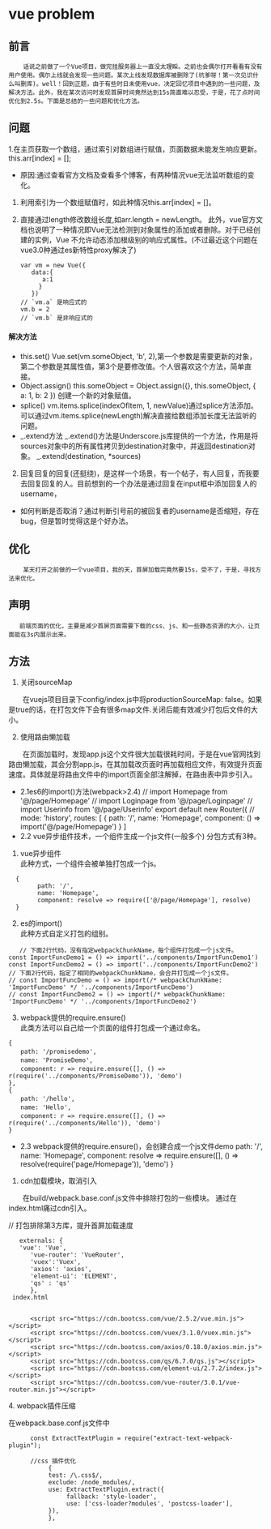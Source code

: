 # vue problem

## 前言

```
    话说之前做了一个Vue项目，做完挂服务器上一直没太理睬。之前也会偶尔打开看看有没有用户使用。偶尔上线就会发现一些问题。某次上线发现数据库被删除了(坑爹呀！第一次见识什么叫删库)。well！回到正题，由于有些时日未使用vue，决定回忆项目中遇到的一些问题，及解决方法。此外，我在某次访问时发现首屏时间竟然达到15s简直难以忍受，于是，花了点时间优化到2.5s。下面是总结的一些问题和优化方法。
```

## 问题

1.在主页获取一个数组，通过索引对数组进行赋值，页面数据未能发生响应更新。this.arr\[index] = \[];

* 原因:通过查看官方文档及查看多个博客，有两种情况vue无法监听数组的变化。

1. 利用索引为一个数组赋值时，如此种情况this.arr\[index] = \[]。
2.  直接通过length修改数组长度,如arr.length = newLength。 此外，vue官方文档也说明了一种情况即Vue无法检测到对象属性的添加或者删除。对于已经创建的实例，Vue 不允许动态添加根级别的响应式属性。(不过最近这个问题在vue3.0种通过es新特性proxy解决了)

    ```
    var vm = new Vue({
       data:{
          a:1
         }
       })
    // `vm.a` 是响应式的
    vm.b = 2
    // `vm.b` 是非响应式的
    ```

#### 解决方法

* this.set() Vue.set(vm.someObject, 'b', 2),第一个参数是需要更新的对象，第二个参数是其属性值，第3个是要修改值。个人很喜欢这个方法，简单直接。
* Object.assign() this.someObject = Object.assign({}, this.someObject, { a: 1, b: 2 }) 创建一个新的对象赋值。
* splice() vm.items.splice(indexOfItem, 1, newValue)通过splice方法添加。可以通过vm.items.splice(newLength)解决直接给数组添加长度无法监听的问题。
* \_.extend方法 \_.extend()方法是Underscore.js库提供的一个方法，作用是将sources对象中的所有属性拷贝到destination对象中，并返回destination对象。 \_.extend(destination, \*sources)

2. 回复回复的回复(还挺绕)，是这样一个场景，有一个帖子，有人回复，而我要去回复回复的人。目前想到的一个办法是通过回复在input框中添加回复人的username，

* 如何判断是否取消？通过判断引号前的被回复者的username是否缩短，存在bug，但是暂时觉得这是个好办法。

## 优化

```
    某天打开之前做的一个vue项目，我的天，首屏加载完竟然要15s，受不了，于是，寻找方法来优化。
```

## 声明

```
   前端页面的优化，主要是减少首屏页面需要下载的css、js、和一些静态资源的大小，让页面能在3s内展示出来。
```

## 方法

1. 关闭sourceMap

  在vuejs项目目录下config/index.js中将productionSourceMap: false。如果是true的话，在打包文件下会有很多map文件.关闭后能有效减少打包后文件的大小。

2. 使用路由懒加载

  在页面加载时，发现app.js这个文件很大加载很耗时间，于是在vue官网找到路由懒加载，其会分割app.js，在其加载改页面时再加载相应文件，有效提升页面速度。具体就是将路由文件中的import页面全部注解掉，在路由表中异步引入。

* 2.1es6的import()方法(webpack>2.4) // import Homepage from '@/page/Homepage' // import Loginpage from '@/page/Loginpage' // import Userinfo from '@/page/Userinfo' export default new Router({ // mode: 'history', routes: \[ { path: '/', name: 'Homepage', component: () => import('@/page/Homepage') } ]
* 2.2 vue异步组件技术，一个组件生成一个js文件(一般多个) 分包方式有3种。

1. vue异步组件\
   此种方式，一个组件会被单独打包成一个js。

```
  {
        path: '/',
        name: 'Homepage',
        component: resolve => require(['@/page/Homepage'], resolve)
  }
```

2. es的import()\
   此种方式自定义打包的组别。

```
   // 下面2行代码，没有指定webpackChunkName，每个组件打包成一个js文件。
const ImportFuncDemo1 = () => import('../components/ImportFuncDemo1')
const ImportFuncDemo2 = () => import('../components/ImportFuncDemo2')
// 下面2行代码，指定了相同的webpackChunkName，会合并打包成一个js文件。
// const ImportFuncDemo = () => import(/* webpackChunkName: 'ImportFuncDemo' */ '../components/ImportFuncDemo')
// const ImportFuncDemo2 = () => import(/* webpackChunkName: 'ImportFuncDemo' */ '../components/ImportFuncDemo2')
```

3. webpack提供的require.ensure()\
   此类方法可以自己给一个页面的组件打包成一个通过命名。

```
{
　　path: '/promisedemo',
　　name: 'PromiseDemo',
　　component: r => require.ensure([], () => r(require('../components/PromiseDemo')), 'demo')
},
{
　　path: '/hello',
　　name: 'Hello',
　　component: r => require.ensure([], () => r(require('../components/Hello')), 'demo')
}
```

* 2.3 webpack提供的require.ensure()，会创建合成一个js文件demo path: '/', name: 'Homepage', component: resolve => require.ensure(\[], () => resolve(require('page/Homepage')), 'demo') }

1. cdn加载模块，取消引入

  在build/webpack.base.conf.js文件中排除打包的一些模块。 通过在index.html痛过cdn引入。

// 打包排除第3方库，提升首屏加载速度

```
   externals: {
   'vue': 'Vue',
      'vue-router': 'VueRouter',
      'vuex':'Vuex',
      'axios': 'axios',
      'element-ui': 'ELEMENT',
      'qs' : 'qs'
      },
 index.html


      <script src="https://cdn.bootcss.com/vue/2.5.2/vue.min.js"></script>
      <script src="https://cdn.bootcss.com/vuex/3.1.0/vuex.min.js"></script>
      <script src="https://cdn.bootcss.com/axios/0.18.0/axios.min.js"></script>
      <script src="https://cdn.bootcss.com/qs/6.7.0/qs.js"></script>
      <script src="https://cdn.bootcss.com/element-ui/2.7.2/index.js"></script>
      <script src="https://cdn.bootcss.com/vue-router/3.0.1/vue-router.min.js"></script>
```

4\. webpack插件压缩

在webpack.base.conf.js文件中

```
      const ExtractTextPlugin = require("extract-text-webpack-plugin");

      //css 插件优化
           {
           test: /\.css$/,
           exclude: /node_modules/,
           use: ExtractTextPlugin.extract({
                fallback: 'style-loader',
                use: ['css-loader?modules', 'postcss-loader'],
           }),
           },
```
